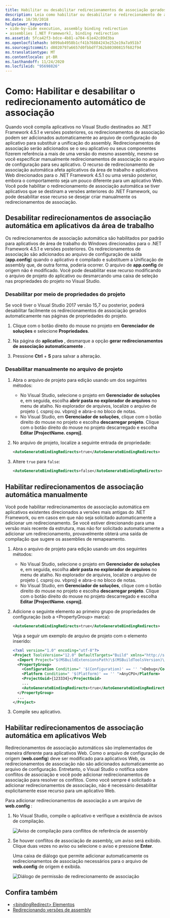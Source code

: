 ```yaml
---
title: Habilitar ou desabilitar redirecionamentos de associação gerados automaticamente
description: Leia como habilitar ou desabilitar o redirecionamento de associação automática. Esse recurso afeta os aplicativos da área de trabalho e os aplicativos Web direcionados .NET Framework 4.5.1 ou posterior.
ms.date: 10/30/2018
helpviewer_keywords:
- side-by-side execution, assembly binding redirection
- assemblies [.NET Framework], binding redirection
ms.assetid: 5fca42f3-bdce-4b81-a704-61e42c89d3ba
ms.openlocfilehash: b099ab4958b1cf41b76884243e252e19a7a951b7
ms.sourcegitcommit: d8020797a6657d0fbbdff362b80300815f682f94
ms.translationtype: MT
ms.contentlocale: pt-BR
ms.lasthandoff: 11/24/2020
ms.locfileid: "95698826"
---
```

# <a name="how-to-enable-and-disable-automatic-binding-redirection"></a>Como: Habilitar e desabilitar o redirecionamento automático de associação

Quando você compila aplicativos no Visual Studio destinados ao .NET Framework 4.5.1 e versões posteriores, os redirecionamentos de associação podem ser adicionados automaticamente ao arquivo de configuração do aplicativo para substituir a unificação do assembly. Redirecionamentos de associação serão adicionados se o seu aplicativo ou seus componentes fizerem referência a mais de uma versão do mesmo assembly, mesmo se você especificar manualmente redirecionamentos de associação no arquivo de configuração para seu aplicativo. O recurso de redirecionamento de associação automática afeta aplicativos da área de trabalho e aplicativos Web direcionados para o .NET Framework 4.5.1 ou uma versão posterior, embora o comportamento seja um pouco diferente para um aplicativo Web. Você pode habilitar o redirecionamento de associação automática se tiver aplicativos que se destinam a versões anteriores do .NET Framework, ou pode desabilitar esse recurso se desejar criar manualmente os redirecionamentos de associação.

## <a name="disable-automatic-binding-redirects-in-desktop-apps"></a>Desabilitar redirecionamentos de associação automática em aplicativos da área de trabalho

Os redirecionamentos de associação automática são habilitados por padrão para aplicativos de área de trabalho do Windows direcionados para o .NET Framework 4.5.1 e versões posteriores. Os redirecionamentos de associação são adicionados ao arquivo de configuração de saída (**app.config**) quando o aplicativo é compilado e substituem a Unificação de assembly que, de outra forma, poderia ocorrer. O arquivo de **app.config** de origem não é modificado. Você pode desabilitar esse recurso modificando o arquivo de projeto do aplicativo ou desmarcando uma caixa de seleção nas propriedades do projeto no Visual Studio.

### <a name="disable-through-project-properties"></a>Desabilitar por meio de propriedades do projeto

Se você tiver o Visual Studio 2017 versão 15,7 ou posterior, poderá desabilitar facilmente os redirecionamentos de associação gerados automaticamente nas páginas de propriedades do projeto.

1. Clique com o botão direito do mouse no projeto em **Gerenciador de soluções** e selecione **Propriedades**.

2. Na página do **aplicativo** , desmarque a opção **gerar redirecionamentos de associação automaticamente** .

3. Pressione **Ctrl** + **S** para salvar a alteração.

### <a name="disable-manually-in-the-project-file"></a>Desabilitar manualmente no arquivo de projeto

1. Abra o arquivo de projeto para edição usando um dos seguintes métodos:

   - No Visual Studio, selecione o projeto em **Gerenciador de soluções** e, em seguida, escolha **abrir pasta no explorador de arquivos** no menu de atalho. No explorador de arquivos, localize o arquivo de projeto (. csproj ou. vbproj) e abra-o no bloco de notas.
   - No Visual Studio, em **Gerenciador de soluções**, clique com o botão direito do mouse no projeto e escolha **descarregar projeto**. Clique com o botão direito do mouse no projeto descarregado e escolha **Editar [ProjectName. csproj]**.

2. No arquivo de projeto, localize a seguinte entrada de propriedade:

   ```xml
   <AutoGenerateBindingRedirects>true</AutoGenerateBindingRedirects>
   ```

3. Altere `true` para `false`:

   ```xml
   <AutoGenerateBindingRedirects>false</AutoGenerateBindingRedirects>
   ```

## <a name="enable-automatic-binding-redirects-manually"></a>Habilitar redirecionamentos de associação automática manualmente

Você pode habilitar redirecionamentos de associação automática em aplicativos existentes direcionados a versões mais antigas do .NET Framework, ou em casos em que não seja solicitado automaticamente a adicionar um redirecionamento. Se você estiver direcionando para uma versão mais recente da estrutura, mas não for solicitado automaticamente a adicionar um redirecionamento, provavelmente obterá uma saída de compilação que sugere os assemblies de remapeamento.

1. Abra o arquivo de projeto para edição usando um dos seguintes métodos:

   - No Visual Studio, selecione o projeto em **Gerenciador de soluções** e, em seguida, escolha **abrir pasta no explorador de arquivos** no menu de atalho. No explorador de arquivos, localize o arquivo de projeto (. csproj ou. vbproj) e abra-o no bloco de notas.
   - No Visual Studio, em **Gerenciador de soluções**, clique com o botão direito do mouse no projeto e escolha **descarregar projeto**. Clique com o botão direito do mouse no projeto descarregado e escolha **Editar [ProjectName. csproj]**.

2. Adicione o seguinte elemento ao primeiro grupo de propriedades de configuração (sob a \<PropertyGroup> marca):

   ```xml
   <AutoGenerateBindingRedirects>true</AutoGenerateBindingRedirects>
   ```

   Veja a seguir um exemplo de arquivo de projeto com o elemento inserido:

   ```xml
   <?xml version="1.0" encoding="utf-8"?>
   <Project ToolsVersion="12.0" DefaultTargets="Build" xmlns="http://schemas.microsoft.com/developer/msbuild/2003">
     <Import Project="$(MSBuildExtensionsPath)\$(MSBuildToolsVersion)\Microsoft.Common.props" Condition="Exists('$(MSBuildExtensionsPath)\$(MSBuildToolsVersion)\Microsoft.Common.props')" />
     <PropertyGroup>
       <Configuration Condition=" '$(Configuration)' == '' ">Debug</Configuration>
       <Platform Condition=" '$(Platform)' == '' ">AnyCPU</Platform>
       <ProjectGuid>{123334}</ProjectGuid>
       ...
       <AutoGenerateBindingRedirects>true</AutoGenerateBindingRedirects>
     </PropertyGroup>
     ...
   </Project>
   ```

3. Compile seu aplicativo.

## <a name="enable-automatic-binding-redirects-in-web-apps"></a>Habilitar redirecionamentos de associação automática em aplicativos Web

Redirecionamentos de associação automáticos são implementados de maneira diferente para aplicativos Web. Como o arquivo de configuração de origem (**web.config**) deve ser modificado para aplicativos Web, os redirecionamentos de associação não são adicionados automaticamente ao arquivo de configuração. Entretanto, o Visual Studio o notifica sobre conflitos de associação e você pode adicionar redirecionamentos de associação para resolver os conflitos. Como você sempre é solicitado a adicionar redirecionamentos de associação, não é necessário desabilitar explicitamente esse recurso para um aplicativo Web.

Para adicionar redirecionamentos de associação a um arquivo de **web.config** :

1. No Visual Studio, compile o aplicativo e verifique a existência de avisos de compilação.

   ![Aviso de compilação para conflitos de referência de assembly](./media/clr-assemblyrefwarning.png "CLR_AssemblyRefWarning")

2. Se houver conflitos de associação de assembly, um aviso será exibido. Clique duas vezes no aviso ou selecione o aviso e pressione **Enter**.

   Uma caixa de diálogo que permite adicionar automaticamente os redirecionamentos de associação necessários para o arquivo de **web.config** de origem é exibida.

   ![Diálogo de permissão de redirecionamento de associação](./media/clr-addbindingredirect.png "CLR_AddBindingRedirect")

## <a name="see-also"></a>Confira também

- [\<bindingRedirect> Elementos](./file-schema/runtime/bindingredirect-element.md)
- [Redirecionando versões de assembly](redirect-assembly-versions.md)

